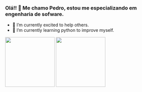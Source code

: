 ### Olá!! 👋 Me chamo Pedro, estou me especializando em engenharia de sofware. 

- 🔭 I’m currently excited to help others.
- 🌱 I’m currently learning python to improve myself.

<div>
  <img width="160em" src="https://github-readme-stats.vercel.app/api?username=PedrodosSantos37&show_icons=true&theme=tokyonight">
  <img width="160em" src="https://github-readme-stats.vercel.app/api/top-langs/?username=PedrodosSantos37&layout=compact&theme=tokyonight">
</div>
